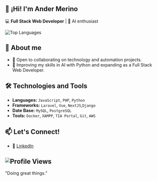 ## 👋 ¡Hi! I'm Ander Merino

💻 **Full Stack Web Developer** | 🤖 AI enthusiast

![Top Languages](https://github-readme-stats.vercel.app/api/top-langs/?username=anderms1&layout=compact&langs_count=6&theme=solarized-light)

## 🚀 About me 
- 🤝 Open to collaborating on technology and automation projects.
- 🌱 Improving my skills in AI with Python and expanding as a Full Stack Web Developer.  

## 🛠️ Technologies and Tools
- **Languages:** `JavaScript`, `PHP`, `Python`  
- **Frameworks:** `Laravel`, `Vue`, `NextJS`,`Django`  
- **Date Base:** `MySQL`, `PostgreSQL`  
- **Tools:** `Docker`, `XAMPP`, `TIA Portal`, `Git`, `AWS`  

## 📫 Let's Connect!
- 💼 [LinkedIn](https://es.linkedin.com/in/ander-merino-6027491b0)
  
![Profile Views](https://komarev.com/ghpvc/?username=AnderMerino&style=flat-square&color=green)
---

"Doing great things."


